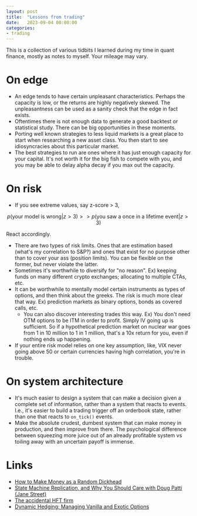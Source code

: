 ```yaml
---
layout: post
title:  "Lessons from trading"
date:   2023-09-04 00:00:00
categories:
- trading
---
```

This is a collection of various tidbits I learned during my time in quant finance, mostly as notes to myself. Your mileage may vary.

# On edge
- An edge tends to have certain unpleasant characteristics. Perhaps the capacity is low, or the returns are highly negatively skewed. The unpleasantness can be used as a sanity check that the edge in fact exists. 
- Oftentimes there is not enough data to generate a good backtest or statistical study. There can be big opportunities in these moments.
- Porting well known strategies to less liquid markets is a great place to start when researching a new asset class. You then start to see idiosyncracies about this particular market.
- The best strategies to run are ones where it has just enough capacity for your capital. It's not worth it for the big fish to compete with you, and you may be able to delay alpha decay if you max out the capacity.


# On risk
- If you see extreme values, say z-score > 3, 

$$p(\text{your model is wrong} | z > 3) >> p(\text{you saw a once in a lifetime event} | z > 3)$$

React accordingly.

- There are two types of risk limits. Ones that are estimation based (what's my correlation to S&P?) and ones that exist for no purpose other than to cover your ass (position limits). You can be flexible on the former, but never violate the latter.
- Sometimes it's worthwhile to diversify for "no reason". Ex) keeping funds on many different crypto exchanges; allocating to multiple CTAs, etc.
- It can be worthwhile to mentally model certain instruments as types of options, and then think about the greeks. The risk is much more clear that way. Ex) prediction markets as binary options, bonds as covered calls, etc.
    - You can also discover interesting trades this way. Ex) You don't need OTM options to be ITM in order to profit. Simply IV going up is sufficient. So if a hypothetical prediction market on nuclear war goes from 1 in 10 million to 1 in 1 million, that's a 10x return for you, even if nothing ends up happening.
- If your entire risk model relies on one key assumption, like, VIX never going above 50 or certain currencies having high correlation, you're in trouble.

# On system architecture
- It's much easier to design a system that can make a decision given a complete set of information, rather than a system that reacts to events. I.e., it's easier to build a trading trigger off an orderbook state, rather than one that reacts to `on_tick()` events. 
- Make the absolute crudest, dumbest system that can make money in production, and then improve from there. The psychological difference between squeezing more juice out of an already profitable system vs toiling away with an uncertain payoff is immense.

# Links
- [How to Make Money as a Random Dickhead](https://robotjames.com/posts/how-to-make-money-as-a-random-dickhead/)
- [State Machine Replication, and Why You Should Care with Doug Patti (Jane Street)](https://www.scribd.com/podcast/615342805/State-Machine-Replication-and-Why-You-Should-Care-with-Doug-Patti-Doug-Patti-is-a-developer-in-Jane-Street-s-Client-Facing-Tech-team-where-he-works)
- [The accidental HFT firm](https://web.archive.org/web/20210205014443/https://meanderful.blogspot.com/2018/01/the-accidental-hft-firm.html)
- [Dynamic Hedging: Managing Vanilla and Exotic Options](https://www.wiley.com/en-sg/Dynamic+Hedging%3A+Managing+Vanilla+and+Exotic+Options-p-9780471152804)
